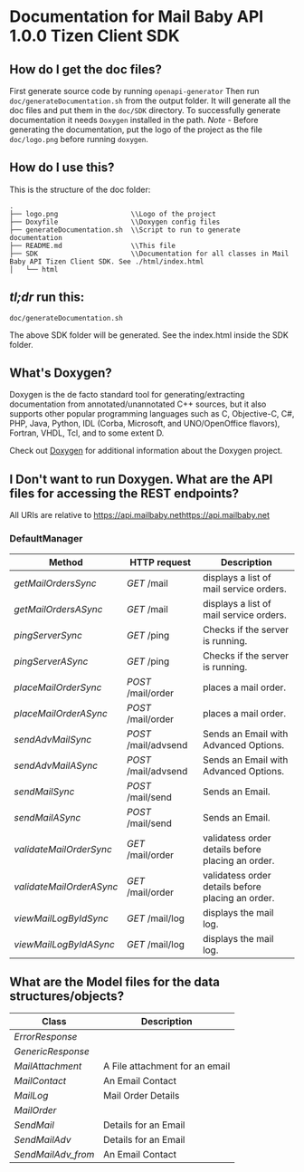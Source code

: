 # Documentation for Mail Baby API 1.0.0 Tizen Client SDK

## How do I get the doc files?
First generate source code by running `openapi-generator`
Then run `doc/generateDocumentation.sh` from the output folder. It will generate all the doc files and put them in the `doc/SDK` directory.
To successfully generate documentation it needs `Doxygen` installed in the path.
*Note* - Before generating the documentation, put the logo of the project as the file `doc/logo.png` before running `doxygen`.


## How do I use this?
This is the structure of the doc folder:

```
.
├── logo.png                  \\Logo of the project
├── Doxyfile                  \\Doxygen config files
├── generateDocumentation.sh  \\Script to run to generate documentation
├── README.md                 \\This file
├── SDK                       \\Documentation for all classes in Mail Baby API Tizen Client SDK. See ./html/index.html
│   └── html

```

## *tl;dr* run this:

```
doc/generateDocumentation.sh
```

The above SDK folder will be generated. See the index.html inside the SDK folder.


## What's Doxygen?
Doxygen is the de facto standard tool for generating/extracting documentation from annotated/unannotated C++ sources, but it also supports other popular programming languages such as C, Objective-C, C#, PHP, Java, Python, IDL (Corba, Microsoft, and UNO/OpenOffice flavors), Fortran, VHDL, Tcl, and to some extent D.

Check out [Doxygen](https://www.doxygen.org/) for additional information about the Doxygen project.

## I Don't want to run Doxygen. What are the API files for accessing the REST endpoints?
All URIs are relative to https://api.mailbaby.nethttps://api.mailbaby.net


### DefaultManager
Method | HTTP request | Description
------------- | ------------- | -------------
*getMailOrdersSync* | *GET* /mail | displays a list of mail service orders.
*getMailOrdersASync* | *GET* /mail | displays a list of mail service orders.
*pingServerSync* | *GET* /ping | Checks if the server is running.
*pingServerASync* | *GET* /ping | Checks if the server is running.
*placeMailOrderSync* | *POST* /mail/order | places a mail order.
*placeMailOrderASync* | *POST* /mail/order | places a mail order.
*sendAdvMailSync* | *POST* /mail/advsend | Sends an Email with Advanced Options.
*sendAdvMailASync* | *POST* /mail/advsend | Sends an Email with Advanced Options.
*sendMailSync* | *POST* /mail/send | Sends an Email.
*sendMailASync* | *POST* /mail/send | Sends an Email.
*validateMailOrderSync* | *GET* /mail/order | validatess order details before placing an order.
*validateMailOrderASync* | *GET* /mail/order | validatess order details before placing an order.
*viewMailLogByIdSync* | *GET* /mail/log | displays the mail log.
*viewMailLogByIdASync* | *GET* /mail/log | displays the mail log.


## What are the Model files for the data structures/objects?
Class | Description
------------- | -------------
 *ErrorResponse* | 
 *GenericResponse* | 
 *MailAttachment* | A File attachment for an email
 *MailContact* | An Email Contact
 *MailLog* | Mail Order Details
 *MailOrder* | 
 *SendMail* | Details for an Email
 *SendMailAdv* | Details for an Email
 *SendMailAdv_from* | An Email Contact


